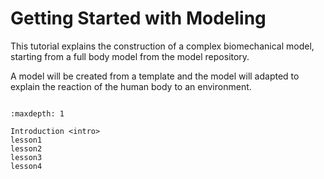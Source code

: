 # Getting Started with Modeling

This tutorial explains the construction of a complex biomechanical model,
starting from a full body model from the model repository.

A model will be created from a template and the model will adapted to explain
the reaction of the human body to an environment.

```{rubric} Tutorial content
```

```{toctree}
:maxdepth: 1

Introduction <intro>
lesson1
lesson2
lesson3
lesson4
```
